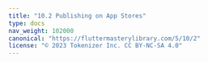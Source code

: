 ```yaml
---
title: "10.2 Publishing on App Stores"
type: docs
nav_weight: 102000
canonical: "https://fluttermasterylibrary.com/5/10/2"
license: "© 2023 Tokenizer Inc. CC BY-NC-SA 4.0"
---
```


